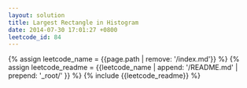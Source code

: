 ```yaml
---
layout: solution
title: Largest Rectangle in Histogram
date: 2014-07-30 17:01:27 +0800
leetcode_id: 84
---
```

{% assign leetcode_name = {{page.path | remove: '/index.md'}}  %}
{% assign leetcode_readme = {{leetcode_name | append: '/README.md' | prepend: '_root/' }}  %}
{% include {{leetcode_readme}} %}
